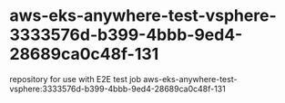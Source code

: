 # aws-eks-anywhere-test-vsphere-3333576d-b399-4bbb-9ed4-28689ca0c48f-131
repository for use with E2E test job aws-eks-anywhere-test-vsphere:3333576d-b399-4bbb-9ed4-28689ca0c48f-131
